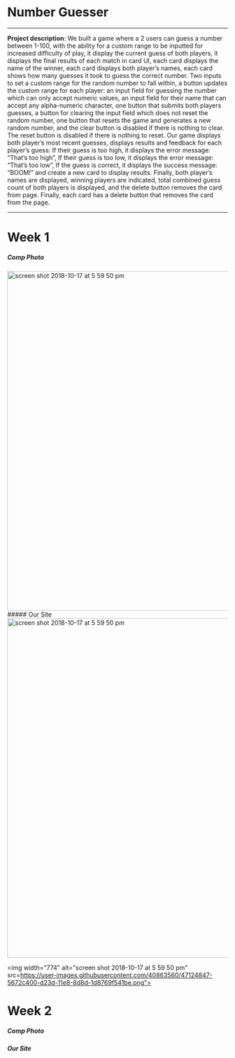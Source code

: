 
# Number Guesser
---
**Project description**: 
We built a game where a 2 users can guess a number between 1-100, with the ability for a custom range to be inputted for increased difficulty of play, it display the current guess of both players, it displays the final results of each match in card UI, each card displays the name of the winner, each card displays both player’s names, each card shows how many guesses it took to guess the correct number. Two inputs to set a custom range for the random number to fall within, a button updates the custom range for each player: an input field for guessing the number which can only accept numeric values, an input field for their name that can accept any alpha-numeric character, one button that submits both players guesses, a button for clearing the input field which does not reset the random number, one button that resets the game and generates a new random number, and the clear button is disabled if there is nothing to clear. The reset button is disabled if there is nothing to reset. Our game displays both player’s most recent guesses, displays results and feedback for each player’s guess: If their guess is too high, it displays the error message: “That’s too high”, If their guess is too low, it displays the error message: “That’s too low”, If the guess is correct, it displays the success message: “BOOM!” and create a new card to display results. Finally, both player’s names are displayed, winning players are indicated, total combined guess count of both players is displayed, and the delete button removes the card from page. Finally, each card has a delete button that removes the card from the page.

 ---
# Week 1
##### Comp Photo 
<img width="774" alt="screen shot 2018-10-17 at 5 59 50 pm" src="https://user-images.githubusercontent.com/40863560/47124836-46f37b00-d23d-11e8-9d4a-12a3845049f0.png">
##### Our Site

<img width="774" alt="screen shot 2018-10-17 at 5 59 50 pm" src="https://user-images.githubusercontent.com/40863560/47124841-4ce95c00-d23d-11e8-9a73-55a1e92028b0.png">

<img width="774" alt="screen shot 2018-10-17 at 5 59 50 pm" src=https://user-images.githubusercontent.com/40863560/47124847-5672c400-d23d-11e8-8d8d-1d8769f541be.png">

# Week 2 
##### Comp Photo 
<!-- ![photo of OG dog party](dog-partyOG.png) -->
##### Our Site
<!-- ![photo of my dog party](dog-party1.png) -->
